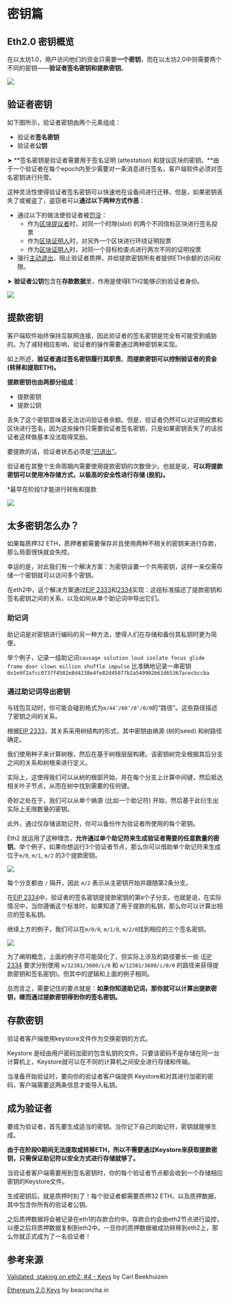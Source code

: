 # 密钥篇

## Eth2.0 密钥概览

在以太坊1.0，用户访问他们的资金只需要**一个密钥**，而在以太坊2.0中则需要两个不同的密钥——**验证者签名密钥和提款密钥**。

![](../../.gitbook/assets/keys3.png)

## 验证者密钥

如下图所示，验证者密钥由两个元素组成：

* 验证者**签名密钥**
* 验证者**公钥**

➤ **签名密钥是验证者需要用于签名证明 \(attestation\) 和提议区块的密钥。**由于一个验证者在每个epoch内至少需要对一条消息进行签名，客户端软件必须对签名密钥进行托管。

这种灵活性使得验证者签名密钥可以快速地在设备间进行迁移。但是，如果密钥丢失了或被盗了，盗窃者可以**通过以下两种方式作恶**：

* 通过以下的做法使验证者被[罚没](https://kb.beaconcha.in/glossary#validator-lifecycle)：
  * 作为[区块提议者](https://news.ethereum.cn/ethereum-2-keys/#block-proposer)时，对同一个时隙\(slot\) 的两个不同信标区块进行签名投票
  * 作为[区块证明人](https://news.ethereum.cn/ethereum-2-keys/#attestations)时，对另外一个区块进行环绕证明投票
  * 作为[区块证明人](https://news.ethereum.cn/ethereum-2-keys/#attestations)时，对同一个目标检查点进行两次不同的证明投票
* 强行[主动退出](https://news.ethereum.cn/ethereum-2-keys/#validator-lifecycle)，阻止验证者质押，并给提款密钥所有者提供ETH余额的访问权限。

➤ **验证者公钥**包含在**存款数据**里，作用是使得ETH2能够识别验证者身份。

![](../../.gitbook/assets/keys4.png)

## 提款密钥

客户端软件始终保持互联网连接，因此验证者的签名密钥是完全有可能受到威胁的。为了减轻相应影响，验证者的操作需要通过两种密钥来实现。

如上所述，**验证者通过签名密钥履行其职责**。**而提款密钥可以控制验证者的资金 \(转移和提取ETH\)。**

**提款密钥也由两部分组成**：

* 提款密钥
* 提款公钥

丢失了这个密钥意味着无法访问验证者余额。但是，验证者仍然可以对证明投票和区块进行签名，因为这些操作只需要验证者签名密钥，只是如果密钥丢失了的话验证者这样做基本没法取得奖励。

要提款的话，验证者状态必须是[“已退出”](https://news.ethereum.cn/ethereum-2-keys/#validator-lifecycle)。

验证者在其整个生命周期内需要使用提款密钥的次数很少。也就是说，**可以将提款密钥可以使用冷存储方式，以极高的安全性进行存储 \(脱机\)。**

\*最早在阶段1才能进行转账和提款

![](../../.gitbook/assets/keys5.png)

## 太多密钥怎么办？

如果每质押32 ETH，质押者都需要保存并且使用两种不相关的密钥来进行存款，那么局面很快就会失控。

幸运的是，对此我们有一个解决方案：为密钥设置一个共用密钥，这样一来仅需存储一个密钥就可以访问多个密钥。

在eth2中，这个解决方案通过[EIP 2333](https://eips.ethereum.org/EIPS/eip-2333)和[2334](https://eips.ethereum.org/EIPS/eip-2334)实现：这组标准描述了提款密钥和签名密钥之间的关系，以及如何从单个助记词中导出它们。

### 助记词

助记词是对密钥进行编码的另一种方法，使得人们在存储和备份其私钥时更为简便。

举个例子，记录一组助记词`sausage solution loud isolate focus glide frame door clown million shuffle impulse` 比准确地记录一串密钥 `0x1e9f2afcc0737f4502e8d4238e4fe82d45077b2a549902b61d65367acecbccba`

### 通过助记词导出密钥

与钱包互动时，你可能会碰到格式为`m/44’/60’/0’/0/0`的“路径”。这些路径描述了密钥之间的关系。

根据[EIP 2333](https://eips.ethereum.org/EIPS/eip-2333)，其关系采用树结构的形式，其中密钥由熵源 \(树的seed\) 和树路径确定。

我们使用种子来计算树根，然后在基于树根层层构建。该密钥树完全根据其后分支之间的关系和树根来进行定义。

实际上，这使得我们可以从树的根部开始，并在每个分支上计算中间键，然后抵达相关叶子节点，从而在树中找到需要的任何键。

奇妙之处在于，我们可以从单个熵源 \(比如一个助记符\) 开始，然后基于此衍生出实际上无限数量的密钥。

此外，通过仅存储该助记符，你可以备份作为验证者所使用的每个密钥。

Eth2 就运用了这种理念，**允许通过单个助记符来生成验证者需要的任意数量的密钥**。举个例子，如果你想运行3个验证者节点，那么你可以借助单个助记符来生成位于`m/0`, `m/1`, `m/2` 的3个提款密钥。

![](../../.gitbook/assets/keys1.png)

每个分支都由 `/` 隔开，因此 `m/2` 表示从主密钥开始并跟随第2条分支。

在[EIP 2334](https://eips.ethereum.org/EIPS/eip-2334)中，验证者的签名密钥是提款密钥的第`0`个子分支。也就是说，在实际情况中，当你遵循这个标准时，如果知道了用于提款的私钥，那么你可以计算出相应的签名私钥。

继续上方的例子，我们可以在`m/0/0`, `m/1/0`, `m/2/0`找到相应的三个签名密钥。

![](../../.gitbook/assets/keys2.png)

为了阐明概念，上面的例子尽可能简化了，但实际上涉及的路径要长一些 \([EIP 2334](https://eips.ethereum.org/EIPS/eip-2334) 要求分别使用 `m/12381/3600/i/0` 和 `m/12381/3600/i/0/0` 的路径来获得提款密钥和签名密钥\)。但其中的逻辑和上面的例子相同。

总而言之，需要记住的要点就是：**如果你知道助记词，那你就可以计算出提款密钥，继而通过提款密钥得到你的签名密钥。**

## 存款密钥

验证者客户端使用keystore文件作为交换密钥的方式。

Keystore 是经由用户密码加密的包含私钥的文件。只要该密码不是存储在同一台计算机上，Keystore就可以在不同的计算机之间安全进行存储和传输。

当准备开始验证时，要向你的验证者客户端提供 Keystore和对其进行加密的密码，客户端需要这两条信息才能导入私钥。

## 成为验证者

要成为验证者，首先要生成适当的密钥。当你记下自己的助记符，密钥就能够生成。

**由于在阶段0期间无法提取或转移ETH，所以不需要通过Keystore来获取提款密钥，只需保证助记符以安全方式进行存储就够了。**

当验证者客户端需要用到签名密钥时，你的每个验证者节点都会收到一个存储相应密钥的Keystore文件。

生成密钥后，就是质押时刻了！每个验证者都需要质押32 ETH，以及质押数据，其中包含你所有的验证者公钥。

之后质押数据将会被记录在eth1的存款合约中。存款合约会由eth2节点进行监控，以便之后将质押数据复制到eth2中。一旦你的质押数据被成功转移到eth2上，那么你就正式成为了一名验证者！

## 参考来源

[Validated, staking on eth2: \#4 - Keys](https://blog.ethereum.org/2020/05/21/keys/) by Carl Beekhuizen

[Ethereum 2.0 Keys](https://kb.beaconcha.in/ethereum-2-keys) by beaconcha.in



